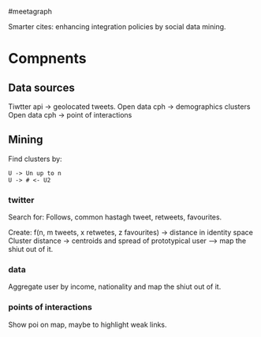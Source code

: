 #meetagraph

Smarter cites: enhancing integration policies by social data mining.

# Compnents

## Data sources

Tiwtter api -> geolocated tweets.
Open data cph  -> demographics clusters
Open data cph  ->  point of interactions


## Mining
Find clusters by:

```cyper
U -> Un up to n
U -> # <- U2
```
### twitter
Search for: 
Follows, common hastagh tweet, retweets, favourites.

Create:
f(n, m tweets, x retwetes, z favourites) -> distance in  identity  space
Cluster
distance -> centroids and spread of prototypical  user  --> map the shiut out of it.


### data
Aggregate user by income, nationality and map the shiut out of it.


### points of interactions
Show poi on map, maybe to highlight weak links.
